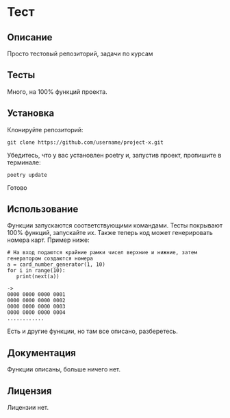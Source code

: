 # Тест
## Описание
Просто тестовый репозиторий, задачи по курсам
## Тесты
Много, на 100% функций проекта.
## Установка
Клонируйте репозиторий:
```
git clone https://github.com/username/project-x.git
```
Убедитесь, что у вас установлен poetry и, запустив проект, пропишите в терминале:
```
poetry update
```
Готово
## Использование
Функции запускаются соответствующими командами. Тесты покрывают 100% функций, запускайте их.
Также теперь код может генерировать номера карт. Пример ниже:
```
# На вход подаются крайние рамки чисел верхние и нижние, затем генератором создаются номера
a = card_number_generator(1, 10)
for i in range(10):
   print(next(a))

->
0000 0000 0000 0001
0000 0000 0000 0002
0000 0000 0000 0003
0000 0000 0000 0004
............
```
Есть и другие функции, но там все описано, разберетесь.
## Документация
Функции описаны, больше ничего нет.
## Лицензия
Лицензии нет.
